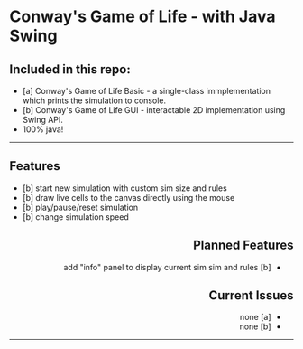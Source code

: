 <html>
<body>
  
  <div id="header">
    <h1>Conway's Game of Life - with Java Swing</h1>
    <h2>Included in this repo:</h2>
    <ul>
      <li>
        [a] Conway's Game of Life Basic - a single-class immplementation which prints the simulation to console.
      </li>
      <li>
        [b] Conway's Game of Life GUI -  interactable 2D implementation using Swing API.
      </li>
      <li>
        100% java!
      </li>
    </ul>
  </div>
  
  <hr>
    
  <div id="features">
    <h2>Features</h2>
    <ul>
      <li>
        [b] start new simulation with custom sim size and rules
      </li>
      <li>
        [b] draw live cells to the canvas directly using the mouse
      </li>
      <li>
        [b] play/pause/reset simulation
      </li>
      <li>
        [b] change simulation speed
      </li>
    </ul>
  </div>
  
  <div id="todo" align="right">
    <h2>Planned Features</h2>
    <ul dir="rtl">
      <li>
        [b] add "info" panel to display current sim sim and rules
      </li>
    </ul>
  </div>
  
  <div id="todo" align="right">
    <h2>Current Issues</h2>
    <ul dir="rtl">
      <li>
        [a] none
      </li>
      <li>
        [b] none
      </li>
    </ul>
  </div>
  <hr>
    
  <!--
    1 image per row = 90%
    2 image per row = 45%
    3 image per row = 30%
    4 image per row = 23%
  
  <div id="gui" align="center">
    <h2>GUI</h2>
    <img src="https://github.com/tigjaw/rastercast/blob/main/screenshots/1-rastercast-main.png" width="23%"></img>
    <img src="https://github.com/tigjaw/rastercast/blob/main/screenshots/2-rastercast-open.png" width="23%"></img>
    <img src="https://github.com/tigjaw/rastercast/blob/main/screenshots/3-rastercast-opened.png" width="23%"></img>
    <img src="https://github.com/tigjaw/rastercast/blob/main/screenshots/4-rastercast-saved.png" width="23%"></img>
  </div>
  
  <div id="credits">
    <h2>Credits</h2>
    - ico file handling by <a href="https://github.com/imcdonagh/image4j">imag4j</a>
  </div>
  -->
</body>
</html>
